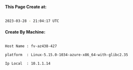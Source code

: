 
   
#### This Page Create at:

```bash

2023-03-28 - 21:04:17 UTC

```

#### Create By Machine:

```bash

Host Name : fv-az438-427

platform  : Linux-5.15.0-1034-azure-x86_64-with-glibc2.35

Ip Local  : 10.1.1.14

```

